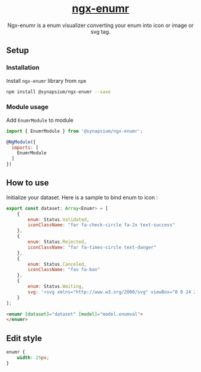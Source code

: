 <p align="center">
  <a href="https://synapsium.com">
    <h1 align="center">ngx-enumr</h1>
  </a>
</p>

<p align="center">
Ngx-enumr is a enum visualizer converting your enum into icon or image or svg tag.
</p>

## Setup

### Installation

Install `ngx-enumr` library from `npm`

```bash
npm install @synapsium/ngx-enumr --save
```
### Module usage

Add `EnumrModule` to module

```javascript
import { EnumrModule } from '@synapsium/ngx-enumr';

@NgModule({
  imports: [
    EnumrModule
  ]
})
```

## How to use

Initialize your dataset. Here is a sample to bind enum to icon :

```javascript
export const dataset: Array<Enumr> = [
    {
        enum: Status.Validated,
        iconClassName: "far fa-check-circle fa-2x text-success"
    },
    {
        enum: Status.Rejected,
        iconClassName: "far fa-times-circle text-danger"
    },
    {
        enum: Status.Canceled,
        iconClassName: "fas fa-ban"
    },
    {
        enum: Status.Waiting,
        svg: '<svg xmlns="http://www.w3.org/2000/svg" viewBox="0 0 24 24"><path fill="#6FA8BF" d="M19.89,9.55A1,1,0,0,0,19,9H14V3a1,1,0,0,0-.69-1,1,1,0,0,0-1.12.36l-8,11a1,1,0,0,0-.08,1A1,1,0,0,0,5,15h5v6a1,1,0,0,0,.69.95A1.12,1.12,0,0,0,11,22a1,1,0,0,0,.81-.41l8-11A1,1,0,0,0,19.89,9.55ZM12,17.92V14a1,1,0,0,0-1-1H7l5-6.92V10a1,1,0,0,0,1,1h4Z"/></svg>'
    }
];
```

```html
<enumr [dataset]="dataset" [model]="model.enumval">
</enumr>
```

## Edit style

```scss
enumr {
    width: 25px;
}
```
